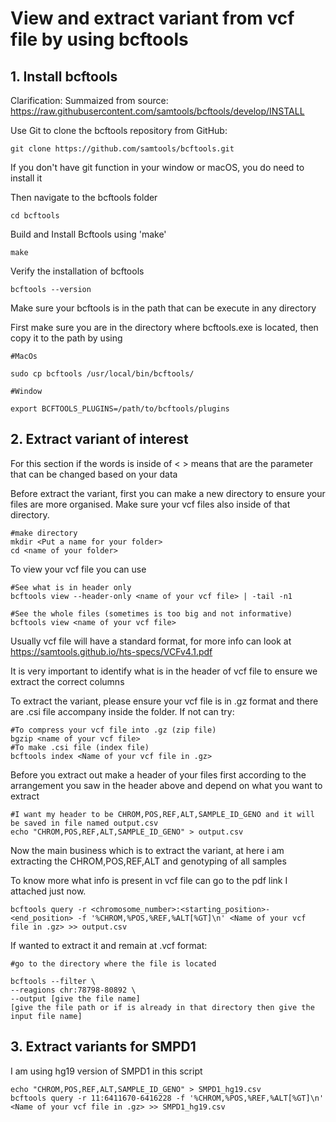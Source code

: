 # View and extract variant from vcf file by using bcftools
## 1. Install bcftools 
Clarification: Summaized from source: https://raw.githubusercontent.com/samtools/bcftools/develop/INSTALL

Use Git to clone the bcftools repository from GitHub:
```
git clone https://github.com/samtools/bcftools.git
```

If you don't have git function in your window or macOS, you do need to install it

Then navigate to the bcftools folder
```
cd bcftools
```
Build and Install Bcftools using 'make'
```
make
```
Verify the installation of bcftools
```
bcftools --version
```
Make sure your bcftools is in the path that can be execute in any directory

First make sure you are in the directory where bcftools.exe is located, then copy it to the path by using
```
#MacOs

sudo cp bcftools /usr/local/bin/bcftools/

#Window

export BCFTOOLS_PLUGINS=/path/to/bcftools/plugins
```

## 2. Extract variant of interest

For this section if the words is inside of <  > means that are the parameter that can be changed based on your data

Before extract the variant, first you can make a new directory to ensure your files are more organised. Make sure your vcf files also inside of that directory. 
```
#make directory
mkdir <Put a name for your folder>
cd <name of your folder>
```

To view your vcf file you can use
```
#See what is in header only
bcftools view --header-only <name of your vcf file> | -tail -n1

#See the whole files (sometimes is too big and not informative)
bcftools view <name of your vcf file>
```

Usually vcf file will have a standard format, for more info can look at https://samtools.github.io/hts-specs/VCFv4.1.pdf

It is very important to identify what is in the header of vcf file to ensure we extract the correct columns

To extract the variant, please ensure your vcf file is in .gz format and there are .csi file accompany inside the folder. If not can try:
```
#To compress your vcf file into .gz (zip file)
bgzip <name of your vcf file>
#To make .csi file (index file)
bcftools index <Name of your vcf file in .gz>
```

Before you extract out make a header of your files first according to the arrangement you saw in the header above and depend on what you want to extract
```
#I want my header to be CHROM,POS,REF,ALT,SAMPLE_ID_GENO and it will be saved in file named output.csv
echo "CHROM,POS,REF,ALT,SAMPLE_ID_GENO" > output.csv
```

Now the main business which is to extract the variant, at here i am extracting the CHROM,POS,REF,ALT and genotyping of all samples

To know more what info is present in vcf file can go to the pdf link I attached just now.
```
bcftools query -r <chromosome_number>:<starting_position>-<end_position> -f '%CHROM,%POS,%REF,%ALT[%GT]\n' <Name of your vcf file in .gz> >> output.csv
```

If wanted to extract it and remain at .vcf format:
```
#go to the directory where the file is located

bcftools --filter \
--reagions chr:78798-80892 \
--output [give the file name]
[give the file path or if is already in that directory then give the input file name]

```

## 3. Extract variants for SMPD1

I am using hg19 version of SMPD1 in this script
```
echo "CHROM,POS,REF,ALT,SAMPLE_ID_GENO" > SMPD1_hg19.csv
bcftools query -r 11:6411670-6416228 -f '%CHROM,%POS,%REF,%ALT[%GT]\n' <Name of your vcf file in .gz> >> SMPD1_hg19.csv
```




